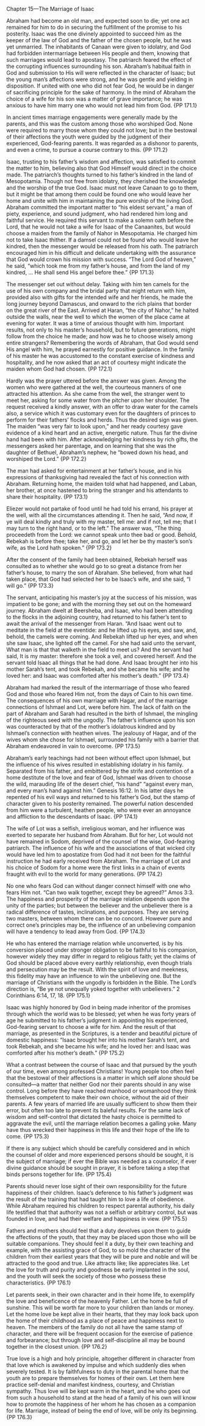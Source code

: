 Chapter 15—The Marriage of Isaac

Abraham had become an old man, and expected soon to die; yet one act remained for him to do in securing the fulfillment of the promise to his posterity. Isaac was the one divinely appointed to succeed him as the keeper of the law of God and the father of the chosen people, but he was yet unmarried. The inhabitants of Canaan were given to idolatry, and God had forbidden intermarriage between His people and them, knowing that such marriages would lead to apostasy. The patriarch feared the effect of the corrupting influences surrounding his son. Abraham’s habitual faith in God and submission to His will were reflected in the character of Isaac; but the young man’s affections were strong, and he was gentle and yielding in disposition. If united with one who did not fear God, he would be in danger of sacrificing principle for the sake of harmony. In the mind of Abraham the choice of a wife for his son was a matter of grave importance; he was anxious to have him marry one who would not lead him from God. {PP 171.1}

In ancient times marriage engagements were generally made by the parents, and this was the custom among those who worshiped God. None were required to marry those whom they could not love; but in the bestowal of their affections the youth were guided by the judgment of their experienced, God-fearing parents. It was regarded as a dishonor to parents, and even a crime, to pursue a course contrary to this. {PP 171.2}

Isaac, trusting to his father’s wisdom and affection, was satisfied to commit the matter to him, believing also that God Himself would direct in the choice made. The patriarch’s thoughts turned to his father’s kindred in the land of Mesopotamia. Though not free from idolatry, they cherished the knowledge and the worship of the true God. Isaac must not leave Canaan to go to them, but it might be that among them could be found one who would leave her home and unite with him in maintaining the pure worship of the living God. Abraham committed the important matter to “his eldest servant,” a man of piety, experience, and sound judgment, who had rendered him long and faithful service. He required this servant to make a solemn oath before the Lord, that he would not take a wife for Isaac of the Canaanites, but would choose a maiden from the family of Nahor in Mesopotamia. He charged him not to take Isaac thither. If a damsel could not be found who would leave her kindred, then the messenger would be released from his oath. The patriarch encouraged him in his difficult and delicate undertaking with the assurance that God would crown his mission with success. “The Lord God of heaven,” he said, “which took me from my father’s house, and from the land of my kindred, ... He shall send His angel before thee.” {PP 171.3}

The messenger set out without delay. Taking with him ten camels for the use of his own company and the bridal party that might return with him, provided also with gifts for the intended wife and her friends, he made the long journey beyond Damascus, and onward to the rich plains that border on the great river of the East. Arrived at Haran, “the city of Nahor,” he halted outside the walls, near the well to which the women of the place came at evening for water. It was a time of anxious thought with him. Important results, not only to his master’s household, but to future generations, might follow from the choice he made; and how was he to choose wisely among entire strangers? Remembering the words of Abraham, that God would send His angel with him, he prayed earnestly for positive guidance. In the family of his master he was accustomed to the constant exercise of kindness and hospitality, and he now asked that an act of courtesy might indicate the maiden whom God had chosen. {PP 172.1}

Hardly was the prayer uttered before the answer was given. Among the women who were gathered at the well, the courteous manners of one attracted his attention. As she came from the well, the stranger went to meet her, asking for some water from the pitcher upon her shoulder. The request received a kindly answer, with an offer to draw water for the camels also, a service which it was customary even for the daughters of princes to perform for their fathers’ flocks and herds. Thus the desired sign was given. The maiden “was very fair to look upon,” and her ready courtesy gave evidence of a kind heart and an active, energetic nature. Thus far the divine hand had been with him. After acknowledging her kindness by rich gifts, the messengers asked her parentage, and on learning that she was the daughter of Bethuel, Abraham’s nephew, he “bowed down his head, and worshiped the Lord.” {PP 172.2}

The man had asked for entertainment at her father’s house, and in his expressions of thanksgiving had revealed the fact of his connection with Abraham. Returning home, the maiden told what had happened, and Laban, her brother, at once hastened to bring the stranger and his attendants to share their hospitality. {PP 173.1}

Eliezer would not partake of food until he had told his errand, his prayer at the well, with all the circumstances attending it. Then he said, “And now, if ye will deal kindly and truly with my master, tell me: and if not, tell me; that I may turn to the right hand, or to the left.” The answer was, “The thing proceedeth from the Lord: we cannot speak unto thee bad or good. Behold, Rebekah is before thee; take her, and go, and let her be thy master’s son’s wife, as the Lord hath spoken.” {PP 173.2}

After the consent of the family had been obtained, Rebekah herself was consulted as to whether she would go to so great a distance from her father’s house, to marry the son of Abraham. She believed, from what had taken place, that God had selected her to be Isaac’s wife, and she said, “I will go.” {PP 173.3}

The servant, anticipating his master’s joy at the success of his mission, was impatient to be gone; and with the morning they set out on the homeward journey. Abraham dwelt at Beersheba, and Isaac, who had been attending to the flocks in the adjoining country, had returned to his father’s tent to await the arrival of the messenger from Haran. “And Isaac went out to meditate in the field at the eventide: and he lifted up his eyes, and saw, and, behold, the camels were coming. And Rebekah lifted up her eyes, and when she saw Isaac, she lighted off the camel. For she had said unto the servant, What man is that that walketh in the field to meet us? And the servant had said, It is my master: therefore she took a veil, and covered herself. And the servant told Isaac all things that he had done. And Isaac brought her into his mother Sarah’s tent, and took Rebekah, and she became his wife; and he loved her: and Isaac was comforted after his mother’s death.” {PP 173.4}

Abraham had marked the result of the intermarriage of those who feared God and those who feared Him not, from the days of Cain to his own time. The consequences of his own marriage with Hagar, and of the marriage connections of Ishmael and Lot, were before him. The lack of faith on the part of Abraham and Sarah had resulted in the birth of Ishmael, the mingling of the righteous seed with the ungodly. The father’s influence upon his son was counteracted by that of the mother’s idolatrous kindred and by Ishmael’s connection with heathen wives. The jealousy of Hagar, and of the wives whom she chose for Ishmael, surrounded his family with a barrier that Abraham endeavored in vain to overcome. {PP 173.5}

Abraham’s early teachings had not been without effect upon Ishmael, but the influence of his wives resulted in establishing idolatry in his family. Separated from his father, and embittered by the strife and contention of a home destitute of the love and fear of God, Ishmael was driven to choose the wild, marauding life of the desert chief, “his hand” “against every man, and every man’s hand against him.” Genesis 16:12. In his latter days he repented of his evil ways and returned to his father’s God, but the stamp of character given to his posterity remained. The powerful nation descended from him were a turbulent, heathen people, who were ever an annoyance and affliction to the descendants of Isaac. {PP 174.1}

The wife of Lot was a selfish, irreligious woman, and her influence was exerted to separate her husband from Abraham. But for her, Lot would not have remained in Sodom, deprived of the counsel of the wise, God-fearing patriarch. The influence of his wife and the associations of that wicked city would have led him to apostatize from God had it not been for the faithful instruction he had early received from Abraham. The marriage of Lot and his choice of Sodom for a home were the first links in a chain of events fraught with evil to the world for many generations. {PP 174.2}

No one who fears God can without danger connect himself with one who fears Him not. “Can two walk together, except they be agreed?” Amos 3:3. The happiness and prosperity of the marriage relation depends upon the unity of the parties; but between the believer and the unbeliever there is a radical difference of tastes, inclinations, and purposes. They are serving two masters, between whom there can be no concord. However pure and correct one’s principles may be, the influence of an unbelieving companion will have a tendency to lead away from God. {PP 174.3}

He who has entered the marriage relation while unconverted, is by his conversion placed under stronger obligation to be faithful to his companion, however widely they may differ in regard to religious faith; yet the claims of God should be placed above every earthly relationship, even though trials and persecution may be the result. With the spirit of love and meekness, this fidelity may have an influence to win the unbelieving one. But the marriage of Christians with the ungodly is forbidden in the Bible. The Lord’s direction is, “Be ye not unequally yoked together with unbelievers.” 2 Corinthians 6:14, 17, 18. {PP 175.1}

Isaac was highly honored by God in being made inheritor of the promises through which the world was to be blessed; yet when he was forty years of age he submitted to his father’s judgment in appointing his experienced, God-fearing servant to choose a wife for him. And the result of that marriage, as presented in the Scriptures, is a tender and beautiful picture of domestic happiness: “Isaac brought her into his mother Sarah’s tent, and took Rebekah, and she became his wife; and he loved her: and Isaac was comforted after his mother’s death.” {PP 175.2}

What a contrast between the course of Isaac and that pursued by the youth of our time, even among professed Christians! Young people too often feel that the bestowal of their affections is a matter in which self alone should be consulted—a matter that neither God nor their parents should in any wise control. Long before they have reached manhood or womanhood they think themselves competent to make their own choice, without the aid of their parents. A few years of married life are usually sufficient to show them their error, but often too late to prevent its baleful results. For the same lack of wisdom and self-control that dictated the hasty choice is permitted to aggravate the evil, until the marriage relation becomes a galling yoke. Many have thus wrecked their happiness in this life and their hope of the life to come. {PP 175.3}

If there is any subject which should be carefully considered and in which the counsel of older and more experienced persons should be sought, it is the subject of marriage; if ever the Bible was needed as a counselor, if ever divine guidance should be sought in prayer, it is before taking a step that binds persons together for life. {PP 175.4}

Parents should never lose sight of their own responsibility for the future happiness of their children. Isaac’s deference to his father’s judgment was the result of the training that had taught him to love a life of obedience. While Abraham required his children to respect parental authority, his daily life testified that that authority was not a selfish or arbitrary control, but was founded in love, and had their welfare and happiness in view. {PP 175.5}

Fathers and mothers should feel that a duty devolves upon them to guide the affections of the youth, that they may be placed upon those who will be suitable companions. They should feel it a duty, by their own teaching and example, with the assisting grace of God, to so mold the character of the children from their earliest years that they will be pure and noble and will be attracted to the good and true. Like attracts like; like appreciates like. Let the love for truth and purity and goodness be early implanted in the soul, and the youth will seek the society of those who possess these characteristics. {PP 176.1}

Let parents seek, in their own character and in their home life, to exemplify the love and beneficence of the heavenly Father. Let the home be full of sunshine. This will be worth far more to your children than lands or money. Let the home love be kept alive in their hearts, that they may look back upon the home of their childhood as a place of peace and happiness next to heaven. The members of the family do not all have the same stamp of character, and there will be frequent occasion for the exercise of patience and forbearance; but through love and self-discipline all may be bound together in the closest union. {PP 176.2}

True love is a high and holy principle, altogether different in character from that love which is awakened by impulse and which suddenly dies when severely tested. It is by faithfulness to duty in the parental home that the youth are to prepare themselves for homes of their own. Let them here practice self-denial and manifest kindness, courtesy, and Christian sympathy. Thus love will be kept warm in the heart, and he who goes out from such a household to stand at the head of a family of his own will know how to promote the happiness of her whom he has chosen as a companion for life. Marriage, instead of being the end of love, will be only its beginning. {PP 176.3}
